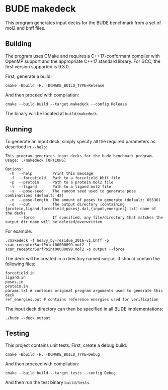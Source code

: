 # BUDE makedeck

This program generates input decks for the BUDE benchmark from a set of mol2 and bhff files.

## Building

The program uses CMake and requires a C++17-conformant compiler with OpenMP support and the appropriate C++17 standard library.
For GCC, the first version supported is 9.3.0.

First, generate a build:

    cmake -Bbuild -H. -DCMAKE_BUILD_TYPE=Release

And then proceed with compilation:

    cmake --build build --target makedeck --config Release

The binary will be located at `build/makedeck`.


## Running

To generate an input deck, simply specify all the required parameters as described in `--help`:

```
This program generates input decks for the bude benchmark program.
Usage: ./makedeck [OPTIONS]

Options:
  -h  --help         Print this message
  -f  --forcefield   Path to a forcefield bhff file
  -p  --protein      Path to a protein mol2 file
  -l  --ligand       Path to a ligand mol2 file
  -s  --pose-seed    The random seed used to generate pose combinations (default: 42)
  -n  --pose-length  The amount of poses to generate (default: 65536)
  -o  --out          The output directory (containing {protein,ligand,forcefield,poses}.dat,{input,energies}.txt) name of the decks
      --force        If specified, any file/directory that matches the output dir name will be deleted/overwritten

```


For example:

    ./makedeck -f heavy_by-residue_2016-v1.bhff -p scan_receptorSurfPoint00000099.mol2 -l scan_receptorSurfPoint00000099.mol2 -o output --force

The deck will be created in a directory named `output`.
It should contain the following files:

```
forcefield.in
ligand.in
poses.in
protein.in
params.txt # contains original program arguments used to generate this deck
ref_energies.out # contains reference energies used for verification
```

The input deck directory can then be specified in all BUDE implementations:

    ./bude --deck output

## Testing

This project contains unit tests.
First, create a debug build:

    cmake -Bbuild -H. -DCMAKE_BUILD_TYPE=Debug

And then proceed with compilation:

    cmake --build build --target tests --config Debug

And then run the test binary `build/tests`.
